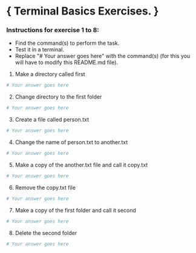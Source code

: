 # { Terminal Basics Exercises. }

### Instructions for exercise 1 to 8:
* Find the command(s) to perform the task.
* Test it in a terminal.
* Replace "# Your answer goes here" with the command(s) (for this you will have to modify this README.md file).

1. Make a directory called first
```bash
# Your answer goes here
```

2. Change directory to the first folder
```bash
# Your answer goes here
```

3. Create a file called person.txt
```bash
# Your answer goes here
```

4. Change the name of person.txt to another.txt
```bash
# Your answer goes here
```

5. Make a copy of the another.txt file and call it copy.txt
```bash
# Your answer goes here
```

6. Remove the copy.txt file
```bash
# Your answer goes here
```

7. Make a copy of the first folder and call it second
```bash
# Your answer goes here
```

8. Delete the second folder
```bash
# Your answer goes here
```
